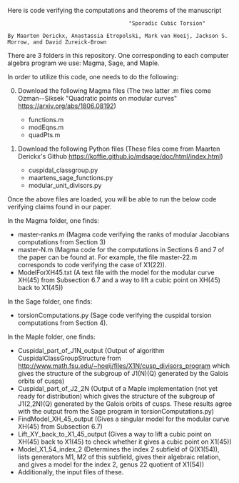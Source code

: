 Here is code verifying the computations and theorems of the manuscript 

                                          "Sporadic Cubic Torsion" 
                                          
    By Maarten Derickx, Anastassia Etropolski, Mark van Hoeij, Jackson S. Morrow, and David Zureick-Brown

There are 3 folders in this repository. One corresponding to each computer algebra program we use: Magma, Sage, and Maple.

In order to utilize this code, one needs to do the following:

0. Download the following Magma files (The two latter .m files come Ozman--Siksek "Quadratic points on modular curves" https://arxiv.org/abs/1806.08192)
    - functions.m
    - modEqns.m 
    - quadPts.m 

1. Download the following Python files (These files come from Maarten Derickx's Github https://koffie.github.io/mdsage/doc/html/index.html)
   - cuspidal_classgroup.py
   - maartens_sage_functions.py
   - modular_unit_divisors.py

Once the above files are loaded, you will be able to run the below code verifying claims found in our paper.

In the Magma folder, one finds:
   - master-ranks.m (Magma code verifying the ranks of modular Jacobians computations from Section 3)
   - master-N.m (Magma code for the computations in Sections 6 and 7 of the paper can be found at. For example, the file master-22.m corresponds to code verifying       the case of X1(22)).
   - ModelForXH45.txt (A text file with the model for the modular curve XH(45) from Subsection 6.7 and a way to lift a cubic point on XH(45) back to X1(45))

In the Sage folder, one finds:
  - torsionComputations.py (Sage code verifying the cuspidal torsion computations from Section 4).
  
In the Maple folder, one finds:
  - Cuspidal_part_of_J1N_output (Output of algorithm CuspidalClassGroupStructure from   
    http://www.math.fsu.edu/~hoeij/files/X1N/cusp_divisors_program which gives the structure of the subgroup of J1(N)(Q) generated by the Galois orbits of cusps)
  - Cuspidal_part_of_J2_2N (Output of a Maple implementation (not yet ready for distribution) which gives the structure of the subgroup of J1(2,2N)(Q) generated by 
    the Galois orbits of cusps. These results agree with the output from the Sage program in torsionComputations.py)
  - FindModel_XH_45_output (Gives a singular model for the modular curve XH(45) from Subsection 6.7)
  - Lift_XY_back_to_X1_45_output (Gives a way to lift a cubic point on XH(45) back to X1(45) to check whether it gives a cubic point on X1(45))
  - Model_X1_54_index_2 (Determines the index 2 subfield of Q(X1(54)), lists generators M1, M2 of this subfield, gives their algebraic relation, and gives a model 
    for the index 2, genus 22 quotient of X1(54))
  - Additionally, the input files of these.



